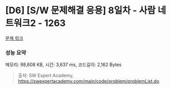 # [D6] [S/W 문제해결 응용] 8일차 - 사람 네트워크2 - 1263 

[문제 링크](https://swexpertacademy.com/main/code/problem/problemDetail.do?contestProbId=AV18P2B6Iu8CFAZN) 

### 성능 요약

메모리: 98,608 KB, 시간: 3,637 ms, 코드길이: 2,162 Bytes



> 출처: SW Expert Academy, https://swexpertacademy.com/main/code/problem/problemList.do